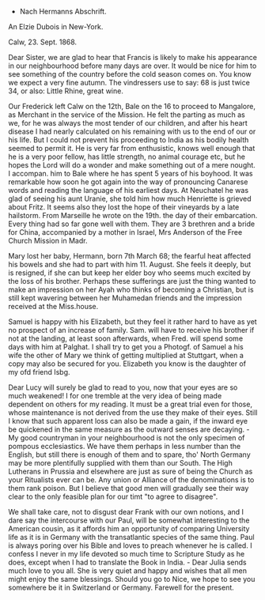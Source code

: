 + Nach Hermanns Abschrift.

An Elzie Dubois in New-York.

 Calw, 23. Sept. 1868.

Dear Sister, we are glad to hear that Francis is likely to make his appearance in our neighbourhood before many days are over. It would be nice for him to see something of the country before the cold season comes on. You know we expect a very fine autumn. The vindressers use to say: 68 is just twice 34, or also: Little Rhine, great wine.

Our Frederick left Calw on the 12th, Bale on the 16 to proceed to Mangalore, as Merchant in the service of the Mission. He felt the parting as much as we, for he was always the most tender of our children, and after his heart disease I had nearly calculated on his remaining with us to the end of our or his life. But I could not prevent his proceeding to India as his bodily health seemed to permit it. He is very far from enthusistic, knows well enough that he is a very poor fellow, has little strength, no animal courage etc, but he hopes the Lord will do a wonder and make something out of a mere nought. I accompan. him to Bale where he has spent 5 years of his boyhood. It was remarkable how soon he got again into the way of pronouncing Canarese words and reading the language of his earliest days. At Neuchatel he was glad of seeing his aunt Uranie, she told him how much Henriette is grieved about Fritz. It seems also they lost the hope of their vineyards by a late hailstorm. From Marseille he wrote on the 19th. the day of their embarcation. Every thing had so far gone well with them. They are 3 brethren and a bride for China, accompanied by a mother in Israel, Mrs Anderson of the Free Church Mission in Madr.

Mary lost her baby, Hermann, born 7th March 68; the fearful heat affected his bowels and she had to part with him 11. August. She feels it deeply, but is resigned, if she can but keep her elder boy who seems much excited by the loss of his brother. Perhaps these sufferings are just the thing wanted to make an impression on her Ayah who thinks of becoming a Christian, but is still kept wavering between her Muhamedan friends and the impression received at the Miss.house.

Samuel is happy with his Elizabeth, but they feel it rather hard to have as yet no prospect of an increase of family. Sam. will have to receive his brother if not at the landing, at least soon afterwards, when Fred. will spend some days with him at Palghat. I shall try to get you a Photogf. of Samuel a his wife the other of Mary we think of getting multiplied at Stuttgart, when a copy may also be secured for you. Elizabeth you know is the daughter of my ofd friend Isbg.

Dear Lucy will surely be glad to read to you, now that your eyes are so much weakened! I for one tremble at the very idea of being made dependent on others for my reading. It must be a great trial even for those, whose maintenance is not derived from the use they make of their eyes. Still I know that such apparent loss can also be made a gain, if the inward eye be quickened in the same measure as the outward senses are decaying. - My good countryman in your neighbourhood is not the only specimen of pompous ecclesiastics. We have them perhaps in less number than the English, but still there is enough of them and to spare, tho' North Germany may be more plentifully supplied with them than our South. The High Lutherans in Prussia and elsewhere are just as sure of being the Church as your Ritualists ever can be. Any union or Alliance of the denominations is to them rank poison. But I believe that good men will gradually see their way clear to the only feasible plan for our timt "to agree to disagree".

We shall take care, not to disgust dear Frank with our own notions, and I dare say the intercourse with our Paul, will be somewhat interesting to the American cousin, as it affords him an opportunity of comparing University life as it is in Germany with the transatlantic species of the same thing. Paul is always poring over his Bible and loves to preach whenever he is called. I confess I never in my life devoted so much time to Scripture Study as he does, except when I had to translate the Book in India. - Dear Julia sends much love to you all. She is very quiet and happy and wishes that all men might enjoy the same blessings. Should you go to Nice, we hope to see you somewhere be it in Switzerland or Germany. Farewell for the present.
